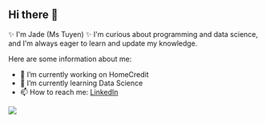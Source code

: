 ## Hi there 👋

✨ I'm Jade (Ms Tuyen) ✨ 
I'm curious about programming and data science, and I'm always eager to learn and update my knowledge.

Here are some information about me:
- 🔭 I’m currently working on HomeCredit
- 🌱 I’m currently learning Data Science
- 📫 How to reach me: [LinkedIn](https://www.linkedin.com/in/jadehuynh3012/)


![](https://komarev.com/ghpvc/?username=tuyenhuynh301239851&color=blue)
